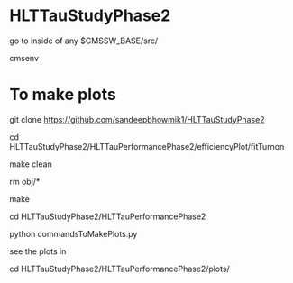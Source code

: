 # HLTTauStudyPhase2


go to inside of any $CMSSW_BASE/src/

cmsenv



# To make plots	



git clone https://github.com/sandeepbhowmik1/HLTTauStudyPhase2


cd HLTTauStudyPhase2/HLTTauPerformancePhase2/efficiencyPlot/fitTurnon


make clean

rm obj/*

make


cd HLTTauStudyPhase2/HLTTauPerformancePhase2

python commandsToMakePlots.py


see the plots in

cd HLTTauStudyPhase2/HLTTauPerformancePhase2/plots/



